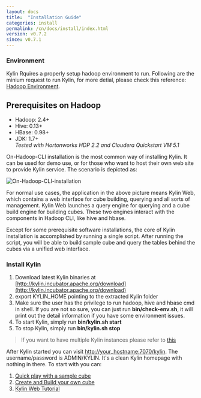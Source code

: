 ```yaml
---
layout: docs
title:  "Installation Guide"
categories: install
permalink: /cn/docs/install/index.html
version: v0.7.2
since: v0.7.1
---
```


### Environment

Kylin Rquires a properly setup hadoop environment to run. Following are the minium request to run Kylin, for more detial, please check this reference: [Hadoop Environment](hadoop_env.html).

## Prerequisites on Hadoop

* Hadoop: 2.4+
* Hive: 0.13+
* HBase: 0.98+
* JDK: 1.7+  
_Tested with Hortonworks HDP 2.2 and Cloudera Quickstart VM 5.1_


On-Hadoop-CLI installation is the most common way of installing Kylin. It can be used for demo use, or for those who want to host their own web site to provide Kylin service. The scenario is depicted as:

![On-Hadoop-CLI-installation](/images/install/on_cli_install_scene.png)

For normal use cases, the application in the above picture means Kylin Web, which contains a web interface for cube building, querying and all sorts of management. Kylin Web launches a query engine for querying and a cube build engine for building cubes. These two engines interact with the components in Hadoop CLI, like hive and hbase.

Except for some prerequisite software installations, the core of Kylin installation is accomplished by running a single script. After running the script, you will be able to build sample cube and query the tables behind the cubes via a unified web interface.

### Install Kylin

1. Download latest Kylin binaries at [http://kylin.incubator.apache.org/download](http://kylin.incubator.apache.org/download)
2. export KYLIN_HOME pointing to the extracted Kylin folder
3. Make sure the user has the privilege to run hadoop, hive and hbase cmd in shell. If you are not so sure, you can just run **bin/check-env.sh**, it will print out the detail information if you have some environment issues.
4. To start Kylin, simply run **bin/kylin.sh start**
5. To stop Kylin, simply run **bin/kylin.sh stop**

> If you want to have multiple Kylin instances please refer to [this](kylin_cluster.html)

After Kylin started you can visit <http://your_hostname:7070/kylin>. The username/password is ADMIN/KYLIN. It's a clean Kylin homepage with nothing in there. To start with you can:

1. [Quick play with a sample cube](../tutorial/kylin_sample.html)
2. [Create and Build your own cube](../tutorial/create_cube.html)
3. [Kylin Web Tutorial](../tutorial/web.md)

